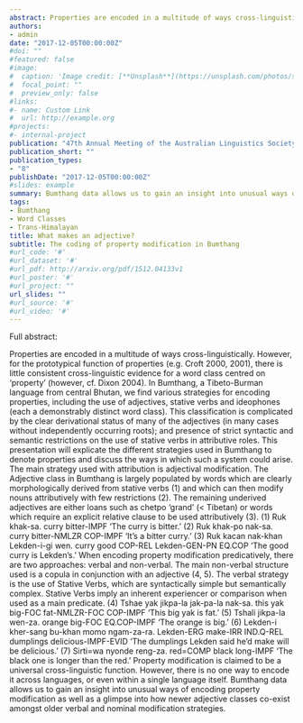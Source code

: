 ```yaml
---
abstract: Properties are encoded in a multitude of ways cross-linguistically. However, for the prototypical function of properties (e.g. Croft 2000, 2001), there is little consistent cross-linguistic evidence for a word class centred on ‘property’ (however, cf. Dixon 2004). In Bumthang, a Tibeto-Burman language from central Bhutan, we find various strategies for encoding properties, including the use of adjectives, stative verbs and ideophones (each a demonstrably distinct word class). This classification is complicated by the clear derivational status of many of the adjectives (in many cases without independently occurring roots); and presence of strict syntactic and semantic restrictions on the use of stative verbs in attributive roles. This presentation will explicate the different strategies used in Bumthang to denote properties and discuss the ways in which such a system could arise. Property modification is claimed to be a universal cross-linguistic function. However, there is no one way to encode it across languages, or even within a single language itself. Bumthang data allows us to gain an insight into unusual ways of encoding property modification as well as a glimpse into how newer adjective classes co-exist amongst older verbal and nominal modification strategies.
authors:
- admin
date: "2017-12-05T00:00:00Z"
#doi: ""
#featured: false
#image:
#  caption: 'Image credit: [**Unsplash**](https://unsplash.com/photos/s9CC2SKySJM)'
#  focal_point: ""
#  preview_only: false
#links:
#- name: Custom Link
#  url: http://example.org
#projects:
#- internal-project
publication: "47th Annual Meeting of the Australian Linguistics Society, University of Sydney"
publication_short: ""
publication_types:
- "8"
publishDate: "2017-12-05T00:00:00Z"
#slides: example
summary: Bumthang data allows us to gain an insight into unusual ways of encoding property modification as well as a glimpse into how newer adjective classes co-exist amongst older verbal and nominal modification strategies.
tags:
- Bumthang
- Word Classes
- Trans-Himalayan
title: What makes an adjective?
subtitle: The coding of property modification in Bumthang
#url_code: '#'
#url_dataset: '#'
#url_pdf: http://arxiv.org/pdf/1512.04133v1
#url_poster: '#'
#url_project: ""
url_slides: ""
#url_source: '#'
#url_video: '#'
---
```

Full abstract:

Properties are encoded in a multitude of ways cross-linguistically. However, for the prototypical function of properties (e.g. Croft 2000, 2001), there is little consistent cross-linguistic evidence for a word class centred on ‘property’ (however, cf. Dixon 2004). In Bumthang, a Tibeto-Burman language from central Bhutan, we find various strategies for encoding properties, including the use of adjectives, stative verbs and ideophones (each a demonstrably distinct word class). This classification is complicated by the clear derivational status of many of the adjectives (in many cases without independently occurring roots); and presence of strict syntactic and semantic restrictions on the use of stative verbs in attributive roles. This presentation will explicate the different strategies used in Bumthang to denote properties and discuss the ways in which such a system could arise. The main strategy used with attribution is adjectival modification. The Adjective class in Bumthang is largely populated by words which are clearly morphologically derived from stative verbs (1) and which can then modify nouns attributively with few restrictions (2). The remaining underived adjectives are either loans such as chetpo ‘grand’ (< Tibetan) or words which require an explicit relative clause to be used attributively (3). 
  (1) Ruk khak-sa. 
  curry bitter-IMPF 
  ‘The curry is bitter.’ 
  (2) Ruk khak-po nak-sa. 
  curry bitter-NMLZR COP-IMPF 
  ‘It’s a bitter curry.’ 
  (3) Ruk kacan nak-khan Lekden-i-gi wen. 
  curry good COP-REL Lekden-GEN-PN EQ.COP 
  ‘The good curry is Lekden’s.’ 
  When encoding property modification predicatively, there are two approaches: verbal and non-verbal. The main non-verbal structure used is a copula in conjunction with an adjective (4, 5). The verbal strategy is the use of Stative Verbs, which are syntactically simple but semantically complex. Stative Verbs imply an inherent experiencer or comparison when used as a main predicate. 
  (4) Tshae yak jikpa-la jak-pa-la nak-sa. 
  this yak big-FOC fat-NMLZR-FOC COP-IMPF 
  ‘This big yak is fat.’ 
  (5) Tshali jikpa-la wen-za. 
  orange big-FOC EQ.COP-IMPF 
  ‘The orange is big.’ 
  (6) Lekden-i kher-sang bu-khan momo ngam-za-ra. 
  Lekden-ERG make-IRR IND.Q-REL dumplings delicious-IMPF-EVID 
  ‘The dumplings Lekden said he’d make will be delicious.’ 
  (7) Sirti=wa nyonde reng-za. 
  red=COMP black long-IMPF 
  ‘The black one is longer than the red.’ 
  Property modification is claimed to be a universal cross-linguistic function. However, there is no one way to encode it across languages, or even within a single language itself. Bumthang data allows us to gain an insight into unusual ways of encoding property modification as well as a glimpse into how newer adjective classes co-exist amongst older verbal and nominal modification strategies.